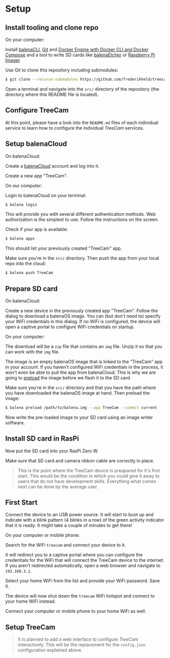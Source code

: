 # Setup

## Install tooling and clone repo

On your computer:

Install [balenaCLI](https://github.com/balena-io/balena-cli/blob/master/INSTALL.md), [Git](https://git-scm.com/book/en/v2/Getting-Started-Installing-Git) and [Docker Engine with Docker CLI and Docker Compose](https://git-scm.com/book/en/v2/Getting-Started-Installing-Git) and a tool to write SD cards like [balenaEtcher](https://www.balena.io/etcher/) or [Raspberry Pi Imager](https://www.raspberrypi.org/software/).

Use Git to clone this repository including submodules:

```sh
$ git clone --recurse-submodules https://github.com/frederikheld/treecam.git
```

Open a terminal and navigate into the `src/` directory of the repository (the directory where this README file is located).

## Configure TreeCam

At this point, please have a look into the `README.md` files of each individual service to learn how to configure the individual _TreeCam_ services.

## Setup balenaCloud

On balenaCloud:

Create a [balenaCloud](https://www.balena.io/cloud/) account and log into it.

Create a new app "TreeCam".

On our computer:

Login to balenaCloud on your terminal:

```sh
$ balena login
```

This will provide you with several different authentication methods. Web authorization is the simplest to use. Follow the instructions on the screen.

Check if your app is available:

```sh
$ balena apps
```

This should list your previously created "TreeCam" app.

Make sure you're in the `src/` directory. Then push the app from your local repo into the cloud:

```sh
$ balena push TreeCam
```

## Prepare SD card

On balenaCloud:

Create a new device in the previously created app "TreeCam". Follow the dialog to download a balenaOS image. You can (but don't need to) specify your WiFi credentials in this dialog. If no WiFi is configured, the device will open a captive portal to configure WiFi credentials on startup.

On your computer:

The download will be a `zip` file that contains an `img` file. Unzip it so that you can work with the `img` file.

The image is an empty balenaOS image that is linked to the "TreeCam" app in your account. If you haven't configured WiFi credentials in the process, it won't even be able to pull the app from balenaCloud. This is why we are going to [preload](https://www.balena.io/docs/reference/balena-cli/#preload-image) the image before we flash it to the SD card.

Make sure you're in the `src/` directory and that you have the path where you have downloaded the balenaOS image at hand. Then preload the image:

```sh
$ balena preload /path/to/balena.img --app TreeCam --commit current
```

Now write the pre-loaded image to your SD card using an image writer software.

## Install SD card in RasPi

Now put the SD card into your RasPi Zero W.

Make sure that SD card and camera ribbon cable are correctly in place.

> This is the point where the TreeCam device is preapared for it's first start. This would be the condition in which you could give it away to users that do not have development skills. Everything what comes next can be done by the average user.

## First Start

Connect the device to an USB power source. It will start to boot up and indicate with a blink pattern (4 blinks in a row) of the green activity indicator that it is ready. It might take a couple of minutes to get there!

On your computer or mobile phone:

Search for the WiFi `treecam` and connect your device to it.

It will redirect you to a captive portal where you can configure the credentials for the WiFi that will connect the TreeCam device to the internet. If you aren't redirected automatically, open a web browser and navigate to `192.168.3.1`.

Select your home WiFi from the list and provide your WiFi password. Save it.

The device will now shut down the `treecam` WiFi hotspot and connect to your home WiFi instead.

Connect your computer or mobile phone to your home WiFi as well.

## Setup TreeCam

> It is planned to add a web interface to configure _TreeCam_ interactively. This will be the replacement for the `config.json` configuration explained above.

<!-- Check your router for the IP of the "TreeCam" device. -->
